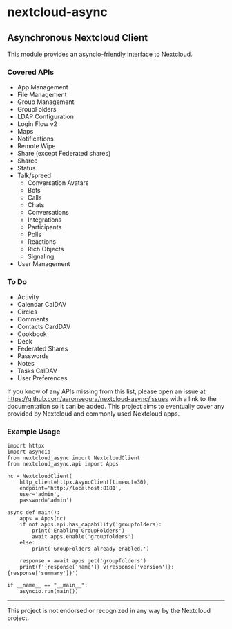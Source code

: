# nextcloud-async
## Asynchronous Nextcloud Client

This module provides an asyncio-friendly interface to Nextcloud.

### Covered APIs
* App Management
* File Management
* Group Management
* GroupFolders
* LDAP Configuration
* Login Flow v2
* Maps
* Notifications
* Remote Wipe
* Share (except Federated shares)
* Sharee
* Status
* Talk/spreed
  * Conversation Avatars
  * Bots
  * Calls
  * Chats
  * Conversations
  * Integrations
  * Participants
  * Polls
  * Reactions
  * Rich Objects
  * Signaling
* User Management


### To Do
* Activity
* Calendar CalDAV
* Circles
* Comments
* Contacts CardDAV
* Cookbook
* Deck
* Federated Shares
* Passwords
* Notes
* Tasks CalDAV
* User Preferences


If you know of any APIs missing from this list, please open an issue at
https://github.com/aaronsegura/nextcloud-async/issues with a link to
the documentation so it can be added.  This project aims to eventually
cover any provided by Nextcloud and commonly used Nextcloud apps.

### Example Usage
    import httpx
    import asyncio
    from nextcloud_async import NextcloudClient
    from nextcloud_async.api import Apps

    nc = NextcloudClient(
        http_client=httpx.AsyncClient(timeout=30),
        endpoint='http://localhost:8181',
        user='admin',
        password='admin')

    async def main():
        apps = Apps(nc)
        if not apps.api.has_capability('groupfolders):
            print('Enabling GroupFolders')
            await apps.enable('groupfolders')
        else:
            print('GroupFolders already enabled.')

        response = await apps.get('groupfolders')
        print(f'{response['name']} v{response['version']}: {response['summary']}')

    if __name__ == "__main__":
        asyncio.run(main())

----
This project is not endorsed or recognized in any way by the Nextcloud project.
